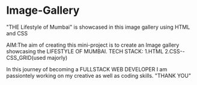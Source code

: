 # Image-Gallery


"THE Lifestyle of Mumbai" is showcased in this image gallery using HTML and CSS

AIM:The aim of creating this mini-project is to create an Image gallery showcasing the LIFESTYLE OF MUMBAI.
TECH STACK: 1.HTML
              2.CSS--CSS_GRID(used majorly)

In this journey of becoming a FULLSTACK WEB DEVELOPER I am passiontely working on my creative as well as coding skills.
                                                     "THANK YOU"
